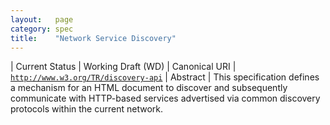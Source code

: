 ```yaml
---
layout:   page
category: spec
title:    "Network Service Discovery"
---
```


| Current Status | Working Draft (WD)
| Canonical URI | [`http://www.w3.org/TR/discovery-api`](http://www.w3.org/TR/discovery-api)
| Abstract | This specification defines a mechanism for an HTML document to discover and subsequently communicate with HTTP-based services advertised via common discovery protocols within the current network.